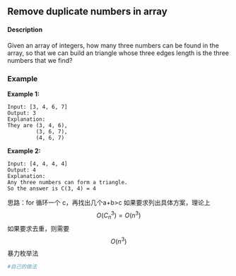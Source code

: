 ## Remove duplicate numbers in array

#### Description

Given an array of integers, how many three numbers can be found in the array, so that we can build an triangle whose three edges length is the three numbers that we find?  


### Example

**Example 1:**

```
Input: [3, 4, 6, 7]
Output: 3
Explanation:
They are (3, 4, 6), 
         (3, 6, 7),
         (4, 6, 7)

```

**Example 2:**

```
Input: [4, 4, 4, 4]
Output: 4
Explanation:
Any three numbers can form a triangle. 
So the answer is C(3, 4) = 4
```



思路：for 循环一个 c，再找出几个a+b&gt;c
如果要求列出具体方案，理论上$$O(C_n^3)=O(n^3)$$
如果要求去重，则需要$$O(n^3)$$暴力枚举法




```py
#自己的做法

```

